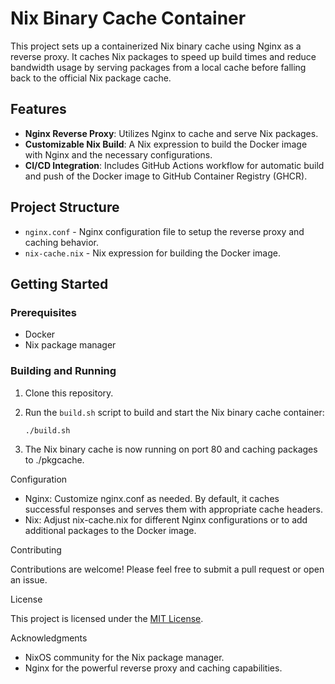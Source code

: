 # Nix Binary Cache Container

This project sets up a containerized Nix binary cache using Nginx as a reverse proxy. It caches Nix packages to speed up build times and reduce bandwidth usage by serving packages from a local cache before falling back to the official Nix package cache.

## Features

- **Nginx Reverse Proxy**: Utilizes Nginx to cache and serve Nix packages.
- **Customizable Nix Build**: A Nix expression to build the Docker image with Nginx and the necessary configurations.
- **CI/CD Integration**: Includes GitHub Actions workflow for automatic build and push of the Docker image to GitHub Container Registry (GHCR).

## Project Structure
- `nginx.conf` - Nginx configuration file to setup the reverse proxy and caching behavior.
- `nix-cache.nix` - Nix expression for building the Docker image.

## Getting Started

### Prerequisites

- Docker
- Nix package manager

### Building and Running

1. Clone this repository.
2. Run the `build.sh` script to build and start the Nix binary cache container:
   ```bash
   ./build.sh 
   ```

1. The Nix binary cache is now running on port 80 and caching packages to ./pkgcache.

Configuration

- Nginx: Customize nginx.conf as needed. By default, it caches successful responses and serves them with appropriate cache headers.
- Nix: Adjust nix-cache.nix for different Nginx configurations or to add additional packages to the Docker image.

Contributing

Contributions are welcome! Please feel free to submit a pull request or open an issue.

License

This project is licensed under the [MIT License]().

Acknowledgments

- NixOS community for the Nix package manager.
- Nginx for the powerful reverse proxy and caching capabilities.

